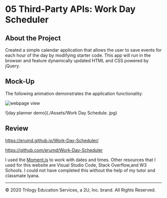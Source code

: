 # 05 Third-Party APIs: Work Day Scheduler

## About the Project

Created a simple calendar application that allows the user to save events for each hour of the day by modifying starter code. This app will run in the browser and feature dynamically updated HTML and CSS powered by jQuery.






## Mock-Up

The following animation demonstrates the application functionality:

<img src= "./Assets/Work Day Schedule. jpg" alt= "webpage view">
<!-- width= "400" height="200"> -->


![day planner demo](./Assets/Work Day Schedule. jpg) 





## Review

https://erumd.github.io/Work-Day-Scheduler/

https://github.com/erumd/Work-Day-Scheduler

I used the  [Moment.js](https://momentjs.com/) to work with dates and times. Other resources that I used for this website are Visual Studio Code, Stack Overflow,and  W3 Schools. I could not have completed this without the help of my tutor and classmate Iyana. 

- - -
© 2020 Trilogy Education Services, a 2U, Inc. brand. All Rights Reserved.
